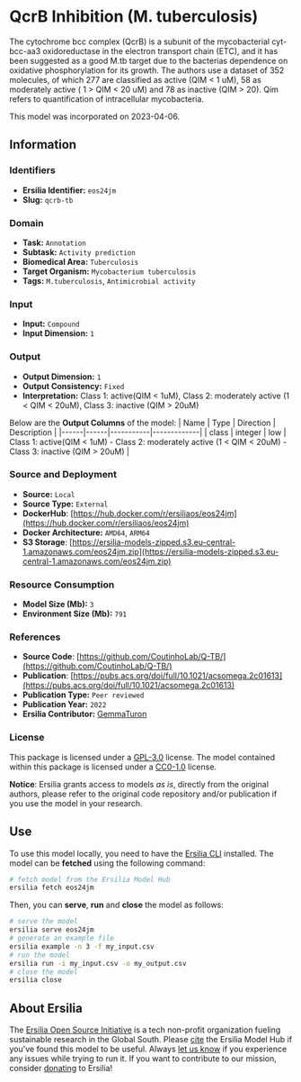 # QcrB Inhibition (M. tuberculosis)

The cytochrome bcc complex (QcrB) is a subunit of the mycobacterial cyt-bcc-aa3 oxidoreductase in the electron transport chain (ETC), and it has been suggested as a good M.tb target due to the bacterias dependence on oxidative phosphorylation for its growth. The authors use a dataset of 352 molecules, of which 277 are classified as active (QIM < 1 uM), 58 as moderately active ( 1 > QIM < 20 uM) and 78 as inactive (QIM > 20). Qim refers to quantification of intracellular mycobacteria.

This model was incorporated on 2023-04-06.

## Information
### Identifiers
- **Ersilia Identifier:** `eos24jm`
- **Slug:** `qcrb-tb`

### Domain
- **Task:** `Annotation`
- **Subtask:** `Activity prediction`
- **Biomedical Area:** `Tuberculosis`
- **Target Organism:** `Mycobacterium tuberculosis`
- **Tags:** `M.tuberculosis`, `Antimicrobial activity`

### Input
- **Input:** `Compound`
- **Input Dimension:** `1`

### Output
- **Output Dimension:** `1`
- **Output Consistency:** `Fixed`
- **Interpretation:** Class 1: active(QIM < 1uM), Class 2: moderately active (1 < QIM < 20uM), Class 3: inactive (QIM > 20uM)

Below are the **Output Columns** of the model:
| Name | Type | Direction | Description |
|------|------|-----------|-------------|
| class | integer | low | Class 1: active(QIM < 1uM) - Class 2: moderately active (1 < QIM < 20uM) - Class 3: inactive (QIM > 20uM) |


### Source and Deployment
- **Source:** `Local`
- **Source Type:** `External`
- **DockerHub**: [https://hub.docker.com/r/ersiliaos/eos24jm](https://hub.docker.com/r/ersiliaos/eos24jm)
- **Docker Architecture:** `AMD64`, `ARM64`
- **S3 Storage**: [https://ersilia-models-zipped.s3.eu-central-1.amazonaws.com/eos24jm.zip](https://ersilia-models-zipped.s3.eu-central-1.amazonaws.com/eos24jm.zip)

### Resource Consumption
- **Model Size (Mb):** `3`
- **Environment Size (Mb):** `791`


### References
- **Source Code**: [https://github.com/CoutinhoLab/Q-TB/](https://github.com/CoutinhoLab/Q-TB/)
- **Publication**: [https://pubs.acs.org/doi/full/10.1021/acsomega.2c01613](https://pubs.acs.org/doi/full/10.1021/acsomega.2c01613)
- **Publication Type:** `Peer reviewed`
- **Publication Year:** `2022`
- **Ersilia Contributor:** [GemmaTuron](https://github.com/GemmaTuron)

### License
This package is licensed under a [GPL-3.0](https://github.com/ersilia-os/ersilia/blob/master/LICENSE) license. The model contained within this package is licensed under a [CC0-1.0](LICENSE) license.

**Notice**: Ersilia grants access to models _as is_, directly from the original authors, please refer to the original code repository and/or publication if you use the model in your research.


## Use
To use this model locally, you need to have the [Ersilia CLI](https://github.com/ersilia-os/ersilia) installed.
The model can be **fetched** using the following command:
```bash
# fetch model from the Ersilia Model Hub
ersilia fetch eos24jm
```
Then, you can **serve**, **run** and **close** the model as follows:
```bash
# serve the model
ersilia serve eos24jm
# generate an example file
ersilia example -n 3 -f my_input.csv
# run the model
ersilia run -i my_input.csv -o my_output.csv
# close the model
ersilia close
```

## About Ersilia
The [Ersilia Open Source Initiative](https://ersilia.io) is a tech non-profit organization fueling sustainable research in the Global South.
Please [cite](https://github.com/ersilia-os/ersilia/blob/master/CITATION.cff) the Ersilia Model Hub if you've found this model to be useful. Always [let us know](https://github.com/ersilia-os/ersilia/issues) if you experience any issues while trying to run it.
If you want to contribute to our mission, consider [donating](https://www.ersilia.io/donate) to Ersilia!
